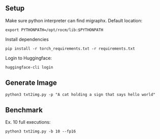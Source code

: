 ## Setup

Make sure python interpreter can find migraphx. Default location:
```
export PYTHONPATH=/opt/rocm/lib:$PYTHONPATH
```

Install dependencies
```
pip install -r torch_requirements.txt -r requirements.txt
```

Login to Huggingface:
```
huggingface-cli login
```

## Generate Image
```
python3 txt2img.py -p "A cat holding a sign that says hello world"
```

## Benchmark
Ex. 10 full executions:
```
python3 txt2img.py -b 10 --fp16
```